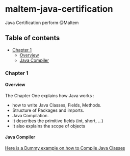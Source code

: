 # maltem-java-certification
Java Certification perform @Maltem


## Table of contents
- [Chapter 1](#chapter-1)
    - [Overview](#overview)
    - [Java Compiler](#java-compiler)


### Chapter 1

#### Overview

The Chapter One explains how Java works : 
* how to write Java Classes, Fields, Methods.
* Structure of Packages and imports. 
* Java Compilation.
* It describes the primitive fields (int, short, ...)
* It also explains the scope of objects


#### Java Compiler

[Here is a Dummy example on how to Compile Java Classes](http://www.dummies.com/programming/java/how-to-use-the-javac-command/)